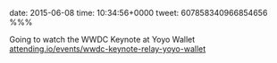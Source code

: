date: 2015-06-08
time: 10:34:56+0000
tweet: 607858340966854656
%%%

Going to watch the WWDC Keynote at Yoyo Wallet [attending.io/events/wwdc-keynote-relay-yoyo-wallet](http://attending.io/events/wwdc-keynote-relay-yoyo-wallet)
